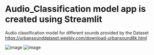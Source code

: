 # Audio_Classification model app is created using Streamlit
Audio classification model for different sounds provided by the Dataset https://urbansounddataset.weebly.com/download-urbansound8k.html

![image](https://github.com/ChinmayRojindar/Audio_Classification/assets/84935908/d2b6fb94-5a9e-4526-8e55-130f328b0c27)
![image](https://github.com/ChinmayRojindar/Audio_Classification/assets/84935908/7f62e01d-8068-4bee-a071-a9947d771c85)




